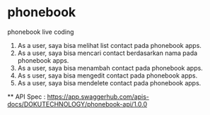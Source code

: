 # phonebook
phonebook live coding

1. As a user, saya bisa melihat list contact pada phonebook apps.
2. As a user, saya bisa mencari contact berdasarkan nama pada phonebook apps.
3. As a user, saya bisa menambah contact pada phonebook apps.
4. As s user, saya bisa mengedit contact pada phonebook apps.
5. As a user, saya bisa mendelete contact pada phonebook apps.  


** API Spec : https://app.swaggerhub.com/apis-docs/DOKUTECHNOLOGY/phonebook-api/1.0.0
